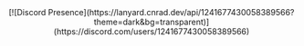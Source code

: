 <div align="center">
[![Discord Presence](https://lanyard.cnrad.dev/api/1241677430058389566?theme=dark&bg=transparent)](https://discord.com/users/1241677430058389566)
</div>
